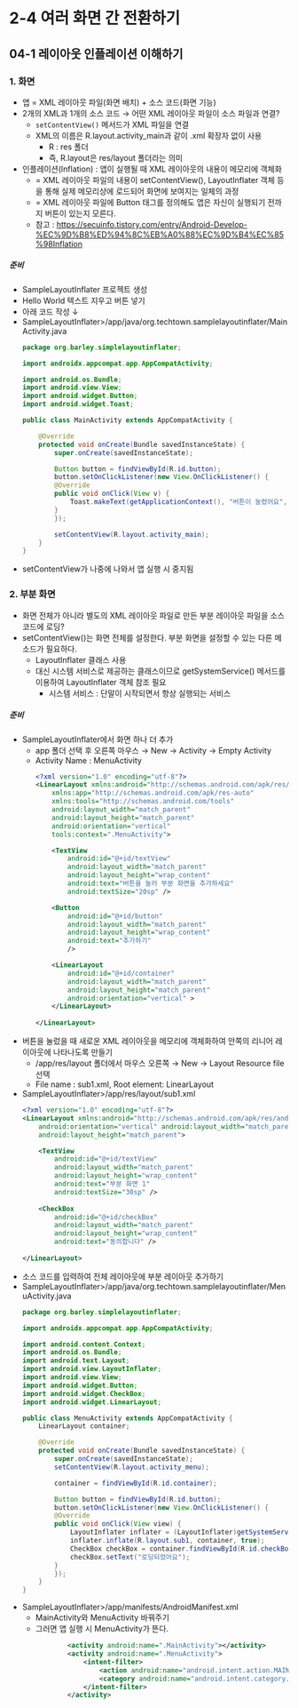 # 2-4 여러 화면 간 전환하기
## 04-1 레이아웃 인플레이션 이해하기

### 1. 화면
* 앱 = XML 레이아웃 파일(화면 배치) + 소스 코드(화면 기능)
* 2개의 XML과 1개의 소스 코드 → 어떤 XML 레이아웃 파일이 소스 파일과 연결?
  * `setContentView()` 메서드가 XML 파일을 연결
  * XML의 이름은 R.layout.activity_main과 같이 .xml 확장자 없이 사용
    * R : res 폴더
    * 즉, R.layout은 res/layout 폴더라는 의미
* 인플레이션(Inflation) : 앱이 실행될 때 XML 레이아웃의 내용이 메모리에 객체화
  * = XML 레이아웃 파일의 내용이 setContentView(), LayoutInflater 객체 등을 통해 실제 메모리상에 로드되어 화면에 보여지는 일체의 과정
  * = XML 레이아웃 파일에 Button 태그를 정의해도 앱은 자신이 실행되기 전까지 버튼이 있는지 모른다.
  * 참고 : https://secuinfo.tistory.com/entry/Android-Develop-%EC%9D%B8%ED%94%8C%EB%A0%88%EC%9D%B4%EC%85%98Inflation

##### 준비
* SampleLayoutInflater 프로젝트 생성
* Hello World 텍스트 지우고 버튼 넣기
* 아래 코드 작성 ↓
* SampleLayoutInflater>/app/java/org.techtown.samplelayoutinflater/MainActivity.java
    ```java
    package org.barley.simplelayoutinflater;

    import androidx.appcompat.app.AppCompatActivity;

    import android.os.Bundle;
    import android.view.View;
    import android.widget.Button;
    import android.widget.Toast;

    public class MainActivity extends AppCompatActivity {

        @Override
        protected void onCreate(Bundle savedInstanceState) {
            super.onCreate(savedInstanceState);

            Button button = findViewById(R.id.button);
            button.setOnClickListener(new View.OnClickListener() {
            @Override
            public void onClick(View v) {
                Toast.makeText(getApplicationContext(), "버튼이 눌렸어요", Toast.LENGTH_LONG).show();
            }
            });

            setContentView(R.layout.activity_main);
        }
    }
    ```
* setContentView가 나중에 나와서 앱 실행 시 중지됨

### 2. 부분 화면
* 화면 전체가 아니라 별도의 XML 레이아웃 파일로 만든 부분 레이아웃 파일을 소스 코드에 로딩?
* setContentView()는 화면 전체를 설정한다. 부분 화면을 설정할 수 있는 다른 메소드가 필요하다.
  * LayoutInflater 클래스 사용
  * 대신 시스템 서비스로 제공하는 클래스이므로 getSystemService() 메서드를 이용하여 LayoutInflater 객체 참조 필요
    * 시스템 서비스 : 단말이 시작되면서 항상 실행되는 서비스
##### 준비
* SampleLayoutInflater에서 화면 하나 더 추가
  * app 폴더 선택 후 오른쪽 마우스 → New → Activity → Empty Activity
  * Activity Name : MenuActivity
    ```xml
    <?xml version="1.0" encoding="utf-8"?>
    <LinearLayout xmlns:android="http://schemas.android.com/apk/res/android"
        xmlns:app="http://schemas.android.com/apk/res-auto"
        xmlns:tools="http://schemas.android.com/tools"
        android:layout_width="match_parent"
        android:layout_height="match_parent"
        android:orientation="vertical"
        tools:context=".MenuActivity">

        <TextView
            android:id="@+id/textView"
            android:layout_width="match_parent"
            android:layout_height="wrap_content"
            android:text="버튼을 눌러 부분 화면을 추가하세요"
            android:textSize="20sp" />

        <Button
            android:id="@+id/button"
            android:layout_width="match_parent"
            android:layout_height="wrap_content"
            android:text="추가하기"
            />

        <LinearLayout
            android:id="@+id/container"
            android:layout_width="match_parent"
            android:layout_height="match_parent"
            android:orientation="vertical" >
        </LinearLayout>
        
    </LinearLayout>
    ```
* 버튼을 눌렀을 때 새로운 XML 레이아웃을 메모리에 객체화하여 안쪽의 리니어 레이아웃에 나타나도록 만들기
  * /app/res/layout 폴더에서 마우스 오른쪽 → New → Layout Resource file 선택
  * File name : sub1.xml, Root element: LinearLayout
* SampleLayoutInflater>/app/res/layout/sub1.xml
    ```xml
    <?xml version="1.0" encoding="utf-8"?>
    <LinearLayout xmlns:android="http://schemas.android.com/apk/res/android"
        android:orientation="vertical" android:layout_width="match_parent"
        android:layout_height="match_parent">

        <TextView 
            android:id="@+id/textView"
            android:layout_width="match_parent"
            android:layout_height="wrap_content"
            android:text="부분 화면 1"
            android:textSize="30sp" />
        
        <CheckBox
            android:id="@+id/checkBox"
            android:layout_width="match_parent"
            android:layout_height="wrap_content"
            android:text="동의합니다" />
        
    </LinearLayout>
    ```
* 소스 코드를 입력하여 전체 레이아웃에 부분 레이아웃 추가하기
* SampleLayoutInflater>/app/java/org.techtown.samplelayoutinflater/MenuActivity.java
    ```java
    package org.barley.simplelayoutinflater;

    import androidx.appcompat.app.AppCompatActivity;

    import android.content.Context;
    import android.os.Bundle;
    import android.text.Layout;
    import android.view.LayoutInflater;
    import android.view.View;
    import android.widget.Button;
    import android.widget.CheckBox;
    import android.widget.LinearLayout;

    public class MenuActivity extends AppCompatActivity {
        LinearLayout container;

        @Override
        protected void onCreate(Bundle savedInstanceState) {
            super.onCreate(savedInstanceState);
            setContentView(R.layout.activity_menu);

            container = findViewById(R.id.container);

            Button button = findViewById(R.id.button);
            button.setOnClickListener(new View.OnClickListener() {
            @Override
            public void onClick(View view) {
                LayoutInflater inflater = (LayoutInflater)getSystemService(Context.LAYOUT_INFLATER_SERVICE);
                inflater.inflate(R.layout.sub1, container, true);
                CheckBox checkBox = container.findViewById(R.id.checkBox);
                checkBox.setText("로딩되었어요");
            }
            });
        }
    }
    ```
* SampleLayoutInflater>/app/manifests/AndroidManifest.xml
  * MainActivity와 MenuActivity 바꿔주기
  * 그러면 앱 실행 시 MenuActivity가 뜬다.
    ```xml
            <activity android:name=".MainActivity"></activity>
            <activity android:name=".MenuActivity">
                <intent-filter>
                    <action android:name="android.intent.action.MAIN" />
                    <category android:name="android.intent.category.LAUNCHER" />
                </intent-filter>
            </activity>
    ```